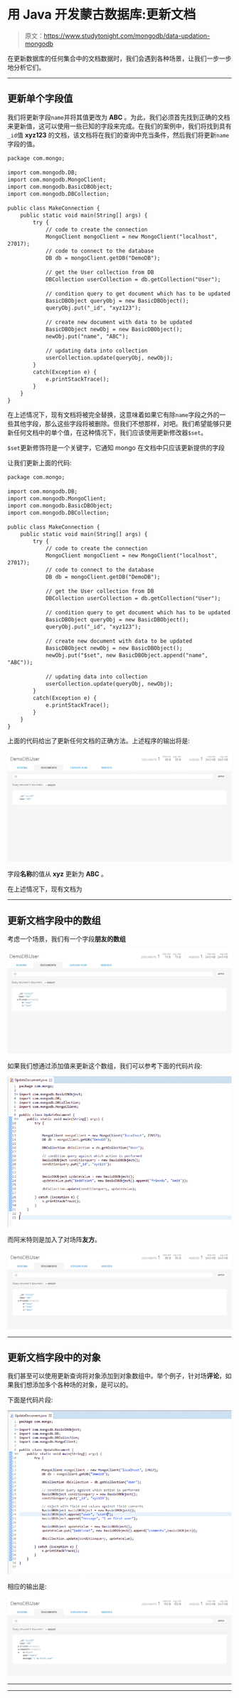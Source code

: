 # 用 Java 开发蒙古数据库:更新文档

> 原文：<https://www.studytonight.com/mongodb/data-updation-mongodb>

在更新数据库的任何集合中的文档数据时，我们会遇到各种场景，让我们一步一步地分析它们。

* * *

## 更新单个字段值

我们将更新字段`name`并将其值更改为 **ABC** 。为此，我们必须首先找到正确的文档来更新值，这可以使用一些已知的字段来完成。在我们的案例中，我们将找到具有`_id`值 **xyz123** 的文档，该文档将在我们的查询中充当条件，然后我们将更新`name`字段的值。

```
package com.mongo;

import com.mongodb.DB; 
import com.mongodb.MongoClient; 
import com.mongodb.BasicDBObject;
import com.mongodb.DBCollection;

public class MakeConnection { 
	public static void main(String[] args) {
		try { 
			// code to create the connection
			MongoClient mongoClient = new MongoClient("localhost", 27017); 
			// code to connect to the database
			DB db = mongoClient.getDB("DemoDB");

			// get the User collection from DB
			DBCollection userCollection = db.getCollection("User");

			// condition query to get document which has to be updated
			BasicDBObject queryObj = new BasicDBObject();
			queryObj.put("_id", "xyz123");

			// create new document with data to be updated
			BasicDBObject newObj = new BasicDBObject();
			newObj.put("name", "ABC");

			// updating data into collection
			userCollection.update(queryObj, newObj);
		} 
		catch(Exception e) { 
			e.printStackTrace(); 
		} 
	}
}
```

在上述情况下，现有文档将被完全替换，这意味着如果它有除`name`字段之外的一些其他字段，那么这些字段将被删除。但我们不想那样，对吧。我们希望能够只更新任何文档中的单个值，在这种情况下，我们应该使用更新修改器`$set`。

`$set`更新修饰符是一个关键字，它通知 mongo 在文档中只应该更新提供的字段

让我们更新上面的代码:

```
package com.mongo;

import com.mongodb.DB; 
import com.mongodb.MongoClient; 
import com.mongodb.BasicDBObject;
import com.mongodb.DBCollection;

public class MakeConnection { 
	public static void main(String[] args) {
		try { 
			// code to create the connection
			MongoClient mongoClient = new MongoClient("localhost", 27017); 
			// code to connect to the database
			DB db = mongoClient.getDB("DemoDB");

			// get the User collection from DB
			DBCollection userCollection = db.getCollection("User");

			// condition query to get document which has to be updated
			BasicDBObject queryObj = new BasicDBObject();
			queryObj.put("_id", "xyz123");

			// create new document with data to be updated
			BasicDBObject newObj = new BasicDBObject();
			newObj.put("$set", new BasicDBObject.append("name", "ABC"));

			// updating data into collection
			userCollection.update(queryObj, newObj);
		} 
		catch(Exception e) { 
			e.printStackTrace(); 
		} 
	}
}
```

上面的代码给出了更新任何文档的正确方法。上述程序的输出将是:

![Data Updation in MongoDB](img/94e89df37858d26411fdf751233d5a1f.png)

字段**名称**的值从 **xyz** 更新为 **ABC** 。

在上述情况下，现有文档为

* * *

## 更新文档字段中的数组

考虑一个场景，我们有一个字段**朋友的数组**

![Data Updation in MongoDB](img/a4c34447f168868c88acd1316f93bb1e.png)

如果我们想通过添加值来更新这个数组，我们可以参考下面的代码片段:

![Data Updation in MongoDB](img/275de39f5256b69d599dfc634972631e.png)

而阿米特则是加入了对场阵**友方**。

![Data Updation in MongoDB](img/044187b9fc966faf8c85e7ecd5964eb6.png)

* * *

## 更新文档字段中的对象

我们甚至可以使用更新查询将对象添加到对象数组中。举个例子，针对场**评论**，如果我们想添加多个各种场的对象，是可以的。

下面是代码片段:

![Data Updation in MongoDB](img/74865ed261d25ed3a828d2db60b4ba9a.png)

相应的输出是:

![Data Updation in MongoDB](img/cfee550fcee99c073fa9287df5d1814c.png)

* * *

* * *